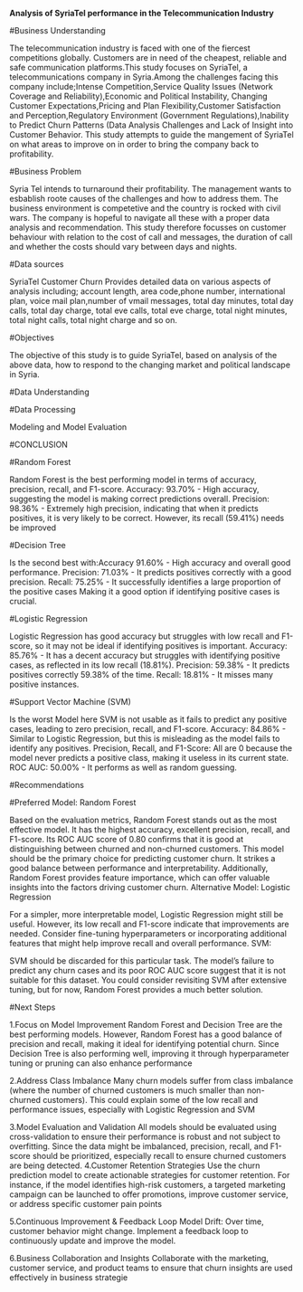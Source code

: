**Analysis of SyriaTel performance in the Telecommunication Industry**

#Business Understanding

The telecommunication industry is faced with one of the fiercest competitions globally. Customers are in need of the cheapest, reliable and safe communication platforms.This study focuses on SyriaTel, a telecommunications company in Syria.Among the challenges facing this company include;Intense Competition,Service Quality Issues (Network Coverage and Reliability),Economic and Political Instability, Changing Customer Expectations,Pricing and Plan Flexibility,Customer Satisfaction and Perception,Regulatory Environment (Government Regulations),Inability to Predict Churn Patterns (Data Analysis Challenges and Lack of Insight into Customer Behavior. This study attempts to guide the mangement of SyriaTel on what areas to improve on in order to bring the company back to profitability.

#Business Problem

Syria Tel intends to turnaround their profitability. The management wants to esbablish roote causes of the challenges and how to address them. The business environment is competetive and the country is rocked with civil wars. The company is hopeful to navigate all these with a proper data analysis and recommendation. This study therefore focusses on customer behaviour with relation to the cost of call and messages, the duration of call and whether the costs should vary between days and nights.

#Data sources

SyriaTel Customer Churn Provides detailed data on various aspects of analysis including; account length, area code,phone number, international plan, voice mail plan,number of vmail messages, total day minutes, total day calls, total day charge, total eve calls, total eve charge, total night minutes, total night calls, total night charge and so on.

#Objectives

The objective of this study is to guide SyriaTel, based on analysis of the above data, how to respond to the changing market and political landscape in Syria.

#Data Understanding

#Data Processing

Modeling and Model Evaluation

#CONCLUSION

#Random Forest

Random Forest is the best performing model in terms of accuracy, precision, recall, and F1-score. Accuracy: 93.70% - High accuracy, suggesting the model is making correct predictions overall. Precision: 98.36% - Extremely high precision, indicating that when it predicts positives, it is very likely to be correct. However, its recall (59.41%) needs be improved

#Decision Tree

Is the second best with:Accuracy 91.60% - High accuracy and overall good performance. Precision: 71.03% - It predicts positives correctly with a good precision. Recall: 75.25% - It successfully identifies a large proportion of the positive cases Making it a good option if identifying positive cases is crucial.

#Logistic Regression

Logistic Regression has good accuracy but struggles with low recall and F1-score, so it may not be ideal if identifying positives is important. Accuracy: 85.76% - It has a decent accuracy but struggles with identifying positive cases, as reflected in its low recall (18.81%). Precision: 59.38% - It predicts positives correctly 59.38% of the time. Recall: 18.81% - It misses many positive instances.

#Support Vector Machine (SVM)

Is the worst Model here SVM is not usable as it fails to predict any positive cases, leading to zero precision, recall, and F1-score. Accuracy: 84.86% - Similar to Logistic Regression, but this is misleading as the model fails to identify any positives. Precision, Recall, and F1-Score: All are 0 because the model never predicts a positive class, making it useless in its current state. ROC AUC: 50.00% - It performs as well as random guessing.

#Recommendations

#Preferred Model: Random Forest

Based on the evaluation metrics, Random Forest stands out as the most effective model. It has the highest accuracy, excellent precision, recall, and F1-score. Its ROC AUC score of 0.80 confirms that it is good at distinguishing between churned and non-churned customers. This model should be the primary choice for predicting customer churn. It strikes a good balance between performance and interpretability. Additionally, Random Forest provides feature importance, which can offer valuable insights into the factors driving customer churn. Alternative Model: Logistic Regression

For a simpler, more interpretable model, Logistic Regression might still be useful. However, its low recall and F1-score indicate that improvements are needed. Consider fine-tuning hyperparameters or incorporating additional features that might help improve recall and overall performance. SVM:

SVM should be discarded for this particular task. The model’s failure to predict any churn cases and its poor ROC AUC score suggest that it is not suitable for this dataset. You could consider revisiting SVM after extensive tuning, but for now, Random Forest provides a much better solution.

#Next Steps

1.Focus on Model Improvement Random Forest and Decision Tree are the best performing models. However, Random Forest has a good balance of precision and recall, making it ideal for identifying potential churn. Since Decision Tree is also performing well, improving it through hyperparameter tuning or pruning can also enhance performance

2.Address Class Imbalance Many churn models suffer from class imbalance (where the number of churned customers is much smaller than non-churned customers). This could explain some of the low recall and performance issues, especially with Logistic Regression and SVM

3.Model Evaluation and Validation All models should be evaluated using cross-validation to ensure their performance is robust and not subject to overfitting. Since the data might be imbalanced, precision, recall, and F1-score should be prioritized, especially recall to ensure churned customers are being detected.
4.Customer Retention Strategies Use the churn prediction model to create actionable strategies for customer retention. For instance, if the model identifies high-risk customers, a targeted marketing campaign can be launched to offer promotions, improve customer service, or address specific customer pain points

5.Continuous Improvement & Feedback Loop Model Drift: Over time, customer behavior might change. Implement a feedback loop to continuously update and improve the model.

6.Business Collaboration and Insights Collaborate with the marketing, customer service, and product teams to ensure that churn insights are used effectively in business strategie

